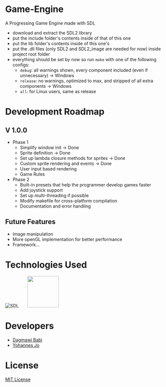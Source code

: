 # Game-Engine
A Progressing Game Engine made with SDL

- download and extract the SDL2 library
- put the include folder's contents inside of that of this one
- put the lib folder's contents inside of this one's
- put the .dll files (only SDL2 and SDL2_image are needed for now) inside project root folder
- everything should be set by now so run `make` with one of the following configs:
  - `debug`: all warnings shown, every component included (even if unnecessary) -> Windows
  - `release`: no warnings, optimized to max, and stripped of all extra components -> Windows
  - `all`: for Linux users, same as release

# Development Roadmap

## V 1.0.0
* Phase 1
    - Simplify window init -> Done
    - Sprite definition -> Done
    - Set up lambda closure methods for sprites -> Done
    - Custom sprite rendering and events -> Done
    - User input based rendering
    - Game Rules
* Phase 2
    - Built-in presets that help the programmer develop games faster
    - Add joystick support
    - Set up multi-threading if possible
    - Modify makefile for cross-platform compilation
    - Documentation and error handling

## Future Features
  - Image manipulation
  - More openGL implementation for better performance
  - Framework...

# Technologies Used
![SDL](https://www.libsdl.org/media/SDL_logo.png) &nbsp;&nbsp;&nbsp;&nbsp;&nbsp;
<img src="https://upload.wikimedia.org/wikipedia/commons/thumb/1/18/ISO_C%2B%2B_Logo.svg/240px-ISO_C%2B%2B_Logo.svg.png" width="100px">

# Developers 

* [Dagmawi Babi ](https://github.com/dagmawibabi)
* [Yohannes Jo ](https://github.com/yohannes-jo) 

# License

 [MIT License](LICENSE)

